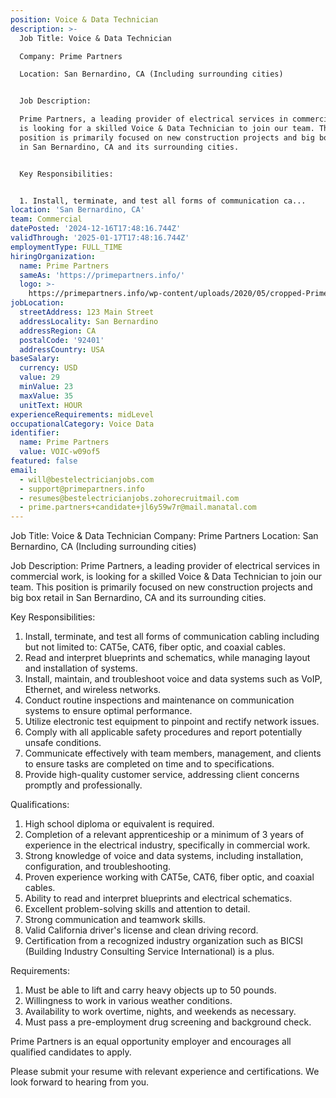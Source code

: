 ```yaml
---
position: Voice & Data Technician
description: >-
  Job Title: Voice & Data Technician

  Company: Prime Partners

  Location: San Bernardino, CA (Including surrounding cities)


  Job Description:

  Prime Partners, a leading provider of electrical services in commercial work,
  is looking for a skilled Voice & Data Technician to join our team. This
  position is primarily focused on new construction projects and big box retail
  in San Bernardino, CA and its surrounding cities.


  Key Responsibilities:


  1. Install, terminate, and test all forms of communication ca...
location: 'San Bernardino, CA'
team: Commercial
datePosted: '2024-12-16T17:48:16.744Z'
validThrough: '2025-01-17T17:48:16.744Z'
employmentType: FULL_TIME
hiringOrganization:
  name: Prime Partners
  sameAs: 'https://primepartners.info/'
  logo: >-
    https://primepartners.info/wp-content/uploads/2020/05/cropped-Prime-Partners-Logo-NO-BG-1-1.png
jobLocation:
  streetAddress: 123 Main Street
  addressLocality: San Bernardino
  addressRegion: CA
  postalCode: '92401'
  addressCountry: USA
baseSalary:
  currency: USD
  value: 29
  minValue: 23
  maxValue: 35
  unitText: HOUR
experienceRequirements: midLevel
occupationalCategory: Voice Data
identifier:
  name: Prime Partners
  value: VOIC-w09of5
featured: false
email:
  - will@bestelectricianjobs.com
  - support@primepartners.info
  - resumes@bestelectricianjobs.zohorecruitmail.com
  - prime.partners+candidate+jl6y59w7r@mail.manatal.com
---
```




Job Title: Voice & Data Technician
Company: Prime Partners
Location: San Bernardino, CA (Including surrounding cities)

Job Description:
Prime Partners, a leading provider of electrical services in commercial work, is looking for a skilled Voice & Data Technician to join our team. This position is primarily focused on new construction projects and big box retail in San Bernardino, CA and its surrounding cities.

Key Responsibilities:

1. Install, terminate, and test all forms of communication cabling including but not limited to: CAT5e, CAT6, fiber optic, and coaxial cables.
2. Read and interpret blueprints and schematics, while managing layout and installation of systems.
3. Install, maintain, and troubleshoot voice and data systems such as VoIP, Ethernet, and wireless networks.
4. Conduct routine inspections and maintenance on communication systems to ensure optimal performance.
5. Utilize electronic test equipment to pinpoint and rectify network issues.
6. Comply with all applicable safety procedures and report potentially unsafe conditions.
7. Communicate effectively with team members, management, and clients to ensure tasks are completed on time and to specifications.
8. Provide high-quality customer service, addressing client concerns promptly and professionally.

Qualifications:

1. High school diploma or equivalent is required.
2. Completion of a relevant apprenticeship or a minimum of 3 years of experience in the electrical industry, specifically in commercial work.
3. Strong knowledge of voice and data systems, including installation, configuration, and troubleshooting.
4. Proven experience working with CAT5e, CAT6, fiber optic, and coaxial cables.
5. Ability to read and interpret blueprints and electrical schematics.
6. Excellent problem-solving skills and attention to detail.
7. Strong communication and teamwork skills.
8. Valid California driver's license and clean driving record.
9. Certification from a recognized industry organization such as BICSI (Building Industry Consulting Service International) is a plus.

Requirements:

1. Must be able to lift and carry heavy objects up to 50 pounds.
2. Willingness to work in various weather conditions.
3. Availability to work overtime, nights, and weekends as necessary.
4. Must pass a pre-employment drug screening and background check.

Prime Partners is an equal opportunity employer and encourages all qualified candidates to apply.

Please submit your resume with relevant experience and certifications. We look forward to hearing from you.

